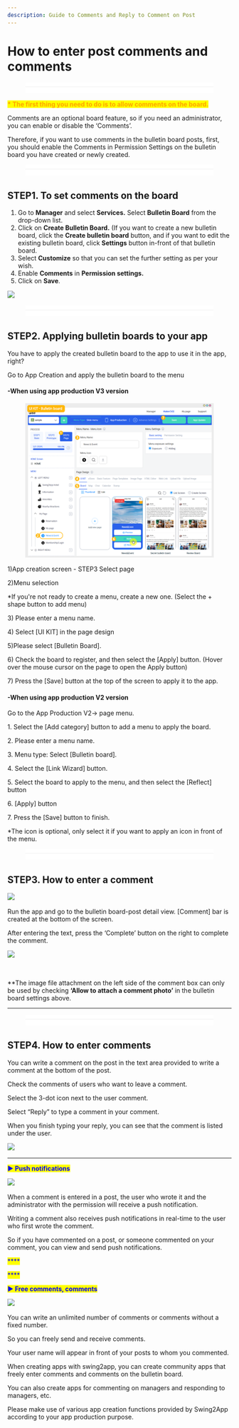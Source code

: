 ```yaml
---
description: Guide to Comments and Reply to Comment on Post
---
```


# How to enter post comments and comments

<figure><img src="../../../.gitbook/assets/구분선.PNG" alt=""><figcaption></figcaption></figure>

<mark style="color:orange;">**\* The first thing you need to do is to allow comments on the board.**</mark>

Comments are an optional board feature, so if you need an administrator, you can enable or disable the ‘Comments’.

Therefore, if you want to use comments in the bulletin board posts, first, you should enable the Comments in Permission Settings on the bulletin board you have created or newly created.

<figure><img src="../../../.gitbook/assets/구분선.PNG" alt=""><figcaption></figcaption></figure>

## STEP1. To set comments on the board

1. Go to **Manager** and select **Services.** Select **Bulletin Board** from the drop-down list.
2. Click on **Create Bulletin Board.** (If you want to create a new bulletin board, click the **Create bulletin board** button, and if you want to edit the existing bulletin board, click **Settings** button in-front of that bulletin board.
3. Select **Customize** so that you can set the further setting as per your wish.
4. Enable **Comments** in **Permission settings.**
5. Click on **Save**.

![](https://support.swing2app.com/wp-content/uploads/2019/05/b11-e1587040518210-1.png)

<figure><img src="../../../.gitbook/assets/구분선.PNG" alt=""><figcaption></figcaption></figure>

## STEP2. Applying bulletin boards to your app

You have to apply the created bulletin board to the app to use it in the app, right?

Go to App Creation and apply the bulletin board to the menu

#### -When using app production V3 version

<figure><img src="../../../.gitbook/assets/en_게시판적용.png" alt=""><figcaption></figcaption></figure>

1\)App creation screen - STEP3 Select page

2\)Menu selection

\*If you're not ready to create a menu, create a new one. (Select the + shape button to add menu)

3\) Please enter a menu name.

4\) Select \[UI KIT] in the page design

5\)Please select \[Bulletin Board].

6\) Check the board to register, and then select the \[Apply] button. (Hover over the mouse cursor on the page to open the Apply button)

7\) Press the \[Save] button at the top of the screen to apply it to the app.



#### -When using app production V2 version



Go to the App Production V2→ page menu.

1\. Select the \[Add category] button to add a menu to apply the board.

2\. Please enter a menu name.

3\. Menu type: Select \[Bulletin board].

4\. Select the \[Link Wizard] button.

5\. Select the board to apply to the menu, and then select the \[Reflect] button

6\. \[Apply] button

7\. Press the \[Save] button to finish.

\*The icon is optional, only select it if you want to apply an icon in front of the menu.

<figure><img src="../../../.gitbook/assets/구분선.PNG" alt=""><figcaption></figcaption></figure>

## STEP3. How to enter a comment

![](https://support.swing2app.com/wp-content/uploads/2019/05/reply.png)

Run the app and go to the bulletin board-post detail view. \[Comment] bar is created at the bottom of the screen.

After entering the text, press the ‘Complete’ button on the right to complete the comment.

![](https://support.swing2app.com/wp-content/uploads/2019/05/12.png)

​

\*\*The image file attachment on the left side of the comment box can only be used by checking ​**‘Allow to attach a comment photo’** in the bulletin board settings above.

***

<figure><img src="../../../.gitbook/assets/구분선.PNG" alt=""><figcaption></figcaption></figure>

## STEP4. How to enter comments

You can write a comment on the post in the text area provided to write a comment at the bottom of the post.

Check the comments of users who want to leave a comment.

Select the 3-dot icon next to the user comment.

Select “Reply” to type a comment in your comment.

When you finish typing your reply, you can see that the comment is listed under the user.

![](https://support.swing2app.com/wp-content/uploads/2019/05/reply1.png)

***

<mark style="color:blue;">**▶ Push notifications**</mark>

![](https://support.swing2app.com/wp-content/uploads/2018/10/%EC%98%81%EB%AC%B8\_%EC%B1%84%ED%8C%85%ED%99%94%EB%A9%B4.png)

When a comment is entered in a post, the user who wrote it and the administrator with the permission will receive a push notification.

Writing a comment also receives push notifications in real-time to the user who first wrote the comment.

So if you have commented on a post, or someone commented on your comment, you can view and send push notifications.

<mark style="color:blue;">****</mark>

<mark style="color:blue;">****</mark>

<mark style="color:blue;">**▶ Free comments, comments**</mark>

![](https://support.swing2app.com/wp-content/uploads/2019/05/Group-251@3x.png)

You can write an unlimited number of comments or comments without a fixed number.

So you can freely send and receive comments.

Your user name will appear in front of your posts to whom you commented.





When creating apps with swing2app, you can create community apps that freely enter comments and comments on the bulletin board.

You can also create apps for commenting on managers and responding to managers, etc.

Please make use of various app creation functions provided by Swing2App according to your app production purpose.
